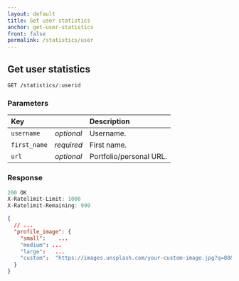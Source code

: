 ```yaml
---
layout: default
title: Get user statistics
anchor: get-user-statistics
front: false
permalink: /statistics/user
---
```



## Get user statistics

```
GET /statistics/:userid
```

### Parameters


| Key  |       |  Description |
|:------------|:-------------:|:------|
| `username`   | *optional* | Username. |
| `first_name`       | *required* | First name. |
| `url` | *optional* | Portfolio/personal URL.|

### Response

```javascript
200 OK
X-Ratelimit-Limit: 1000
X-Ratelimit-Remaining: 999
```
```json
{
  // ...
  "profile_image": {
    "small":    ...
    "medium": ...
    "large":   ...
    "custom":  "https://images.unsplash.com/your-custom-image.jpg?q=80&fm=jpg&crop=faces&fit=crop&h=100&w=100"
  }
}
```